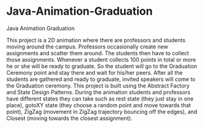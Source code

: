 # Java-Animation-Graduation
Java Animation Graduation

This project is a 2D animation where there are professors and students moving around the campus. Professors occasionally create new assignments and scatter them around. The students then have to collect those assignments. Whenever a student collects 100 points in total or more he or she will be ready to graduate. So the student will go to the Graduation Ceremony point and stay there and wait for his/her peers. After all the students are gathered and ready to graduate, invited speakers will come to the Graduation ceremony. This project is built using the Abstract Factory and State Design Patterns. During the animation students and professors have different states they can take such as rest state (they just stay in one place), gotoXY state (they choose a random point and move towards that point), ZigZag (movement in ZigZag trajectory bouncing off the edges), and Closest (moving towards the closest assignment).
